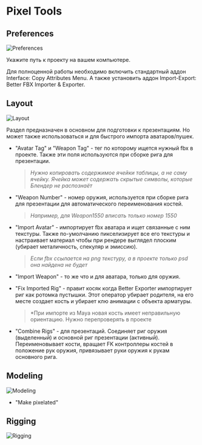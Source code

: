 # Pixel Tools
## Preferences
![Preferences](https://github.com/Morphinometr/Pixel_Tools/blob/readme/images/preferences.png)

Укажите путь к проекту на вашем компьютере.

Для полноценной работы необходимо включить стандартный аддон Interface: Copy Attributes Menu. А также установить аддон Import-Export: Better FBX Importer & Exporter.

## Layout
![Layout](https://github.com/Morphinometr/Pixel_Tools/blob/readme/images/layout.png)

Раздел предназначен в основном для подготовки к презентациям. Но может также использоваться и для быстрого импорта аватаров/пушек.

* "Avatar Tag" и "Weapon Tag" - тег по которому ищется нужный fbx в проекте. Также эти поля используются при сборке рига для презентации.
  > *Нужно копировать содержимое ячейки таблицы, а не саму ячейку. Ячейка может содержать скрытые символы, которые Блендер не распознаёт*

* "Weapon Number" - номер оружия, используется при сборке рига для презентации для автоматического переименования костей.
  > *Например, для Weapon1550 вписать только номер 1550*

* "Import Avatar" - импортирует fbx аватара и ищет связанные с ним текстуры. Также по-умолчанию пикселизирует все его текстуры и настраивает материал чтобы при рендере выглядел плоским (убирает металичность, спекуляр и эмиссию).
  > *Если fbx ссылается на png текстуру, а в проекте только psd она найдена не будет*

* "Import Weapon" - то же что и для аватара, только для оружия.

* "Fix Imported Rig" - правит косяк когда Better Exporter импортирует риг как ротомка пустышки. Этот оператор убирает родителя, на его месте создает кость и убирает клю анимации с объекта арматуры.
  > *При импорте из Maya новая кость имеет неправильную ориентацию. Нужно перепроверять в проекте

* "Combine Rigs" - для презентаций. Соединяет риг оружия (выделенный) и основной риг презентации (активный). Переименовывает кости, вращает FK контроллеры костей в положение рук оружия, привязывает руки оружия к рукам основного рига.


## Modeling
![Modeling](https://github.com/Morphinometr/Pixel_Tools/blob/readme/images/modeling.png)

* "Make pixelated"

## Rigging
![Rigging](https://github.com/Morphinometr/Pixel_Tools/blob/readme/images/rigging.png)